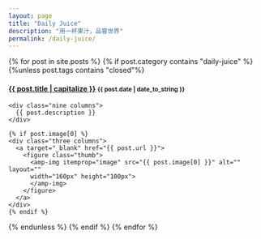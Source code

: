 ```yaml
---
layout: page
title: "Daily Juice"
description: "用一杯果汁，品嘗世界"
permalink: /daily-juice/
---
```

<!-- <span id="note">{{page.title}}</span> -->
{% for post in site.posts %}
  {% if post.category contains "daily-juice" %}
  {%unless post.tags contains "closed"%}
  <h4 class="post">
  <strong>
  <a href="{{ site.url }}{{ site.baseurl }}{{ post.url }}">{{ post.title | capitalize }}</a>
  </strong>
  <small>{{ post.date | date_to_string }}</small>
  </h4>
  <div class="row">

    <div class="nine columns">
      {{ post.description }}
    </div>

    {% if post.image[0] %}
    <div class="three columns">
      <a target="_blank" href="{{ post.url }}">
        <figure class="thumb">
          <amp-img itemprop="image" src="{{ post.image[0] }}" alt="" layout=""
          width="160px" height="100px">
          </amp-img>
        </figure>
      </a>
    </div>
    {% endif %}



  </div>
  {% endunless %}
  {% endif %}
{% endfor %}
